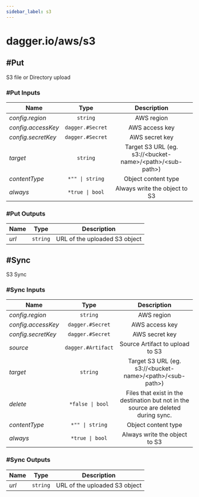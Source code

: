```yaml
---
sidebar_label: s3
---
```


# dagger.io/aws/s3

## #Put

S3 file or Directory upload

### #Put Inputs

| Name                 | Type                | Description                                                      |
| -------------        |:-------------:      |:-------------:                                                   |
|*config.region*       | `string`            |AWS region                                                        |
|*config.accessKey*    | `dagger.#Secret`    |AWS access key                                                    |
|*config.secretKey*    | `dagger.#Secret`    |AWS secret key                                                    |
|*target*              | `string`            |Target S3 URL (eg. s3://\<bucket-name\>/\<path\>/\<sub-path\>)    |
|*contentType*         | `*"" \| string`     |Object content type                                               |
|*always*              | `*true \| bool`     |Always write the object to S3                                     |

### #Put Outputs

| Name             | Type              | Description                     |
| -------------    |:-------------:    |:-------------:                  |
|*url*             | `string`          |URL of the uploaded S3 object    |

## #Sync

S3 Sync

### #Sync Inputs

| Name                 | Type                  | Description                                                                            |
| -------------        |:-------------:        |:-------------:                                                                         |
|*config.region*       | `string`              |AWS region                                                                              |
|*config.accessKey*    | `dagger.#Secret`      |AWS access key                                                                          |
|*config.secretKey*    | `dagger.#Secret`      |AWS secret key                                                                          |
|*source*              | `dagger.#Artifact`    |Source Artifact to upload to S3                                                         |
|*target*              | `string`              |Target S3 URL (eg. s3://\<bucket-name\>/\<path\>/\<sub-path\>)                          |
|*delete*              | `*false \| bool`      |Files that exist in the destination but not  in  the source are deleted during sync.    |
|*contentType*         | `*"" \| string`       |Object content type                                                                     |
|*always*              | `*true \| bool`       |Always write the object to S3                                                           |

### #Sync Outputs

| Name             | Type              | Description                     |
| -------------    |:-------------:    |:-------------:                  |
|*url*             | `string`          |URL of the uploaded S3 object    |
